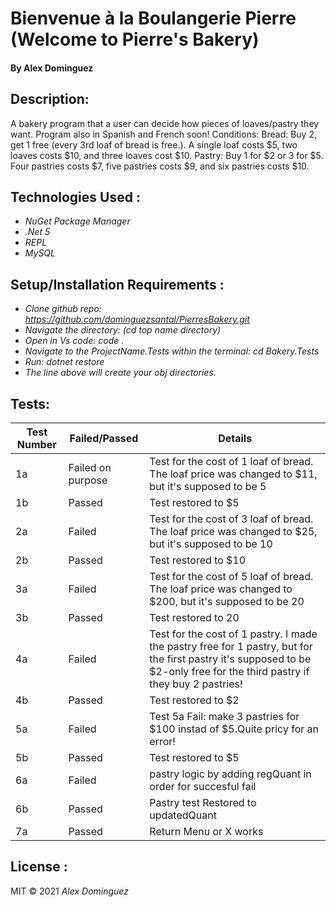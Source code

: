 # Bienvenue à la Boulangerie Pierre (Welcome to Pierre's Bakery)


#### By Alex Dominguez
## Description:
A bakery program that a user can decide how pieces of loaves/pastry they want.
Program also in Spanish and French soon!
Conditions: 
      Bread: Buy 2, get 1 free (every 3rd loaf of bread is free.). A single loaf costs $5, two loaves costs $10, and three loaves cost $10.
     Pastry: Buy 1 for $2 or 3 for $5. Four pastries costs $7, five pastries costs $9, and six pastries costs $10.


## Technologies Used :
* _NuGet Package Manager_
* _.Net 5_
* _REPL_
* _MySQL_


## Setup/Installation Requirements :

* _Clone github repo: https://github.com/dominguezsantal/PierresBakery.git_
* _Navigate the directory: (cd top name directory)_
* _Open in Vs code: code ._
* _Navigate to the ProjectName.Tests within the terminal: cd Bakery.Tests_
* _Run: dotnet restore_
* _The line above will create your obj directories._

## Tests:
Test Number | Failed/Passed | Details | 
--- | --- | --- |
1a | Failed on purpose | Test for the cost of 1 loaf of bread. The loaf price was changed to $11, but it's supposed to be  5|
1b | Passed | Test restored to $5|
2a | Failed | Test for the cost of 3 loaf of bread. The loaf price was changed to $25, but it's supposed to be 10|
2b | Passed | Test restored to $10|
3a | Failed | Test for the cost of 5 loaf of bread. The loaf price was changed to $200, but it's supposed to be 20|
3b | Passed | Test restored to 20|
4a | Failed | Test for the cost of 1 pastry. I made the pastry free for 1 pastry, but for the first pastry it's supposed to be $2-only free for the third pastry if they buy 2 pastries!|
4b | Passed| Test restored to $2|
5a| Failed | Test 5a Fail: make 3 pastries for $100 instad of $5.Quite pricy for an error!|
5b| Passed | Test restored to $5|
6a| Failed | pastry logic by adding regQuant in order for succesful fail|
6b|Passed| Pastry test Restored to updatedQuant|
7a|Passed| Return Menu or X works|
## License :
MIT &copy; 2021 _Alex Dominguez_
